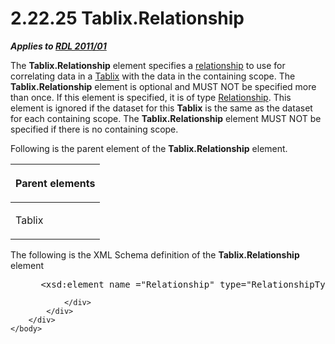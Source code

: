 <html dir="LTR" xmlns:mshelp="http://msdn.microsoft.com/mshelp" xmlns:ddue="http://ddue.schemas.microsoft.com/authoring/2003/5" xmlns:xlink="http://www.w3.org/1999/xlink" xmlns:tool="http://www.microsoft.com/tooltip">
    <head>
        <meta http-equiv="Content-Type" content="text/html; CHARSET=utf-8"></meta>
        <meta name="save" content="history"></meta>
        <title>2.22.25 Tablix.Relationship</title>
        <xml>
            <mshelp:toctitle title="2.22.25 Tablix.Relationship"></mshelp:toctitle>
            <mshelp:rltitle title="[MS-RDL]: Tablix.Relationship"></mshelp:rltitle>
            <mshelp:keyword index="A" term="bf5ac10d-0888-4a7a-89f7-f101bebf9a0b"></mshelp:keyword>
            <mshelp:attr name="DCSext.ContentType" value="open specification"></mshelp:attr>
            <mshelp:attr name="AssetID" value="bf5ac10d-0888-4a7a-89f7-f101bebf9a0b"></mshelp:attr>
            <mshelp:attr name="TopicType" value="kbRef"></mshelp:attr>
            <mshelp:attr name="DCSext.Title" value="[MS-RDL]: Tablix.Relationship" />
        </xml>
    </head>
    <body>
        <div id="header">
            <h1 class="heading">2.22.25 Tablix.Relationship</h1>
        </div>
        <div id="mainSection">
            <div id="mainBody">
                <div id="allHistory" class="saveHistory"></div>
                <div id="sectionSection0" class="section" name="collapseableSection">
                    

<p><b><i>Applies to </i></b><a href="bf2bab1a-b608-4bcc-b718-1cc1baa9579c.htm"><b><i>RDL 2011/01</i></b></a></p>

<p>The <b>Tablix.Relationship</b> element specifies a <a href="b2482b3f-74ab-4ca8-a9e5-c07955011743.htm#gt_2913b24a-aa1a-42cb-8b80-047821e296cb">relationship</a> to use for
correlating data in a <a href="e42fb86e-799a-4202-8845-ac38831efccb.htm">Tablix</a>
with the data in the containing scope. The <b>Tablix.Relationship</b> element
is optional and MUST NOT be specified more than once. If this element is
specified, it is of type <a href="6d1c77e5-1573-4ad6-8d2a-c507411ad94b.htm">Relationship</a>.
This element is ignored if the dataset for this <b>Tablix</b> is the same as
the dataset for each containing scope. The <b>Tablix.Relationship</b> element
MUST NOT be specified if there is no containing scope.</p>

<p>Following is the parent element of the <b>Tablix.Relationship</b>
element.</p>

<table>
 <thead>
  <tr>
   <th>
   <p>Parent elements</p>
   </th>
  </tr>
 </thead>
 <tr>
  <td>
  <p>Tablix</p>
  </td>
 </tr>
</table>

<p>The following is the XML Schema definition of the <b>Tablix.Relationship</b>
element</p>

<dl>
<dd>
<div><pre> &lt;xsd:element name =&quot;Relationship&quot; type=&quot;RelationshipType&quot; minOccurs=&quot;0&quot; /&gt;
</pre></div>
</dd></dl>


                </div>
            </div>
        </div>
    </body>
</html>